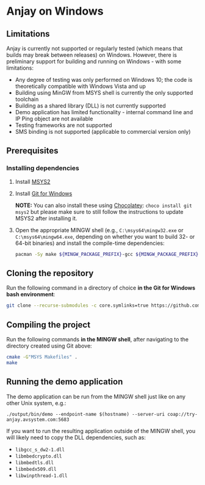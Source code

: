 # Anjay on Windows

## Limitations

Anjay is currently not supported or regularly tested (which means that builds may break between releases) on Windows. However, there is preliminary support for building and running on Windows - with some limitations:

- Any degree of testing was only performed on Windows 10; the code is theoretically compatible with Windows Vista and up
- Building using MinGW from MSYS shell is currently the only supported toolchain
- Building as a shared library (DLL) is not currently supported
- Demo application has limited functionality - internal command line and IP Ping object are not available
- Testing frameworks are not supported
- SMS binding is not supported (applicable to commercial version only)

## Prerequisites

### Installing dependencies

1. Install [MSYS2](http://www.msys2.org/)
2. Install [Git for Windows](https://gitforwindows.org/)

   **NOTE:** You can also install these using [Chocolatey](https://chocolatey.org/): `choco install git msys2` but please make sure to still follow the instructions to update MSYS2 after installing it.

3. Open the appropriate MINGW shell (e.g., `C:\msys64\mingw32.exe` or `C:\msys64\mingw64.exe`, depending on whether you want to build 32- or 64-bit binaries) and install the compile-time dependencies:

   ``` sh
   pacman -Sy make ${MINGW_PACKAGE_PREFIX}-gcc ${MINGW_PACKAGE_PREFIX}-cmake ${MINGW_PACKAGE_PREFIX}-mbedtls
   ```

## Cloning the repository

Run the following command in a directory of choice **in the Git for Windows bash environment**:

``` sh
git clone --recurse-submodules -c core.symlinks=true https://github.com/AVSystem/Anjay.git
```

## Compiling the project

Run the following commands **in the MINGW shell**, after navigating to the directory created using Git above:

``` sh
cmake -G"MSYS Makefiles" .
make
```

## Running the demo application

The demo application can be run from the MINGW shell just like on any other Unix system, e.g.:

```
./output/bin/demo --endpoint-name $(hostname) --server-uri coap://try-anjay.avsystem.com:5683
```

If you want to run the resulting application outside of the MINGW shell, you will likely need to copy the DLL dependencies, such as:

* `libgcc_s_dw2-1.dll`
* `libmbedcrypto.dll`
* `libmbedtls.dll`
* `libmbedx509.dll`
* `libwinpthread-1.dll`
